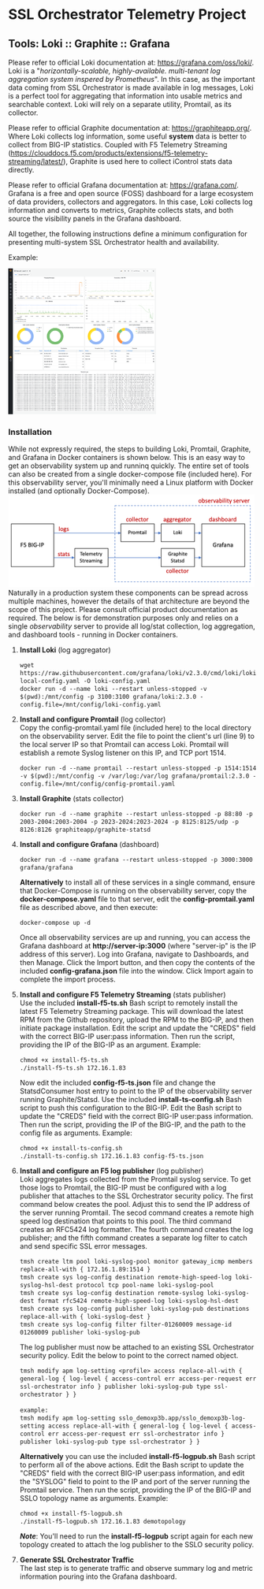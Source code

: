 # SSL Orchestrator Telemetry Project
## Tools: Loki :: Graphite :: Grafana

Please refer to official Loki documentation at: https://grafana.com/oss/loki/. Loki is a "*horizontally-scalable, highly-available. multi-tenant log aggregation system inspered by Prometheus*". In this case, as the important data coming from SSL Orchestrator is made available in log messages, Loki is a perfect tool for aggregating that information into usable metrics and searchable context. Loki will rely on a separate utility, Promtail, as its collector.

Please refer to official Graphite documentation at: https://graphiteapp.org/. Where Loki collects log information, some useful **system** data is better to collect from BIG-IP statistics. Coupled with F5 Telemetry Streaming (https://clouddocs.f5.com/products/extensions/f5-telemetry-streaming/latest/), Graphite is used here to collect iControl stats data directly.

Please refer to official Grafana documentation at: https://grafana.com/. Grafana is a free and open source (FOSS) dashboard for a large ecosystem of data providers, collectors and aggregators. In this case, Loki collects log information and converts to metrics, Graphite collects stats, and both source the visibility panels in the Grafana dashboard. 

All together, the following instructions define a minimum configuration for presenting multi-system SSL Orchestrator health and availability.

Example:

<img src="../../images/loki-graphite-grafana-sample.png" width="300">


### Installation
While not expressly required, the steps to building Loki, Promtail, Graphite, and Grafana in Docker containers is shown below. This is an easy way to get an observability system up and runninq quickly. The entire set of tools can also be created from a single docker-compose file (included here). For this observability server, you'll minimally need a Linux platform with Docker installed (and optionally Docker-Compose). 
<img src="../../images/loki-graphite-grafana-layout.png" width="500">
Naturally in a production system these components can be spread across multiple machines, however the details of that architecture are beyond the scope of this project. Please consult official product documentation as required. The below is for demonstration purposes only and relies on a single *observability* server to provide all log/stat collection, log aggregation, and dashboard tools - running in Docker containers.


1. **Install Loki** (log aggregator)<br />
    ```
    wget https://raw.githubusercontent.com/grafana/loki/v2.3.0/cmd/loki/loki-local-config.yaml -O loki-config.yaml
    docker run -d --name loki --restart unless-stopped -v $(pwd):/mnt/config -p 3100:3100 grafana/loki:2.3.0 -config.file=/mnt/config/loki-config.yaml
    ```

2. **Install and configure Promtail** (log collector)<br />
Copy the config-promtail.yaml file (included here) to the local directory on the observability server. Edit the file to point the client's url (line 9) to the local server IP so that Promtail can access Loki. Promtail will establish a remote Syslog listener on this IP, and TCP port 1514.
    ```
    docker run -d --name promtail --restart unless-stopped -p 1514:1514 -v $(pwd):/mnt/config -v /var/log:/var/log grafana/promtail:2.3.0 -config.file=/mnt/config/config-promtail.yaml
    ```

1. **Install Graphite** (stats collector)<br />
    ```
    docker run -d --name graphite --restart unless-stopped -p 88:80 -p 2003-2004:2003-2004 -p 2023-2024:2023-2024 -p 8125:8125/udp -p 8126:8126 graphiteapp/graphite-statsd
    ```

2. **Install and configure Grafana** (dashboard)<br />
    ```
    docker run -d --name grafana --restart unless-stopped -p 3000:3000 grafana/grafana
    ```

    **Alternatively** to install all of these services in a single command, ensure that Docker-Compose is running on the observability server, copy the **docker-compose.yaml** file to that server, edit the **config-promtail.yaml** file as described above, and then execute:
    ```
    docker-compose up -d
    ```

    Once all observability services are up and running, you can access the Grafana dashboard at **http://server-ip:3000** (where "server-ip" is the IP address of this server). Log into Grafana, navigate to Dashboards, and then Manage. Click the Import button, and then copy the contents of the included **config-grafana.json** file into the window. Click Import again to complete the import process.


3. **Install and configure F5 Telemetry Streaming** (stats publisher)<br />
Use the included **install-f5-ts.sh** Bash script to remotely install the latest F5 Telemetry Streaming package. This will download the latest RPM from the Github repository, upload the RPM to the BIG-IP, and then initiate package installation. Edit the script and update the "CREDS" field with the correct BIG-IP user:pass information. Then run the script, providing the IP of the BIG-IP as an argument. Example:
    ```
    chmod +x install-f5-ts.sh
    ./install-f5-ts.sh 172.16.1.83
    ```

    Now edit the included **config-f5-ts.json** file and change the StatsdConsumer host entry to point to the IP of the observability server running Graphite/Statsd. Use the included **install-ts-config.sh** Bash script to push this configuration to the BIG-IP. Edit the Bash script to update the "CREDS" field with the correct BIG-IP user:pass information. Then run the script, providing the IP of the BIG-IP, and the path to the config file as arguments. Example:
    ```
    chmod +x install-ts-config.sh
    ./install-ts-config.sh 172.16.1.83 config-f5-ts.json
    ```


6. **Install and configure an F5 log publisher** (log publisher)<br />
Loki aggregates logs collected from the Promtail syslog service. To get those logs to Promtail, the BIG-IP must be configured with a log publisher that attaches to the SSL Orchestrator security policy. The first command below creates the pool. Adjust this to send the IP address of the server running Promtail. The secod command creates a remote high speed log destination that points to this pool. The third command creates an RFC5424 log formatter. The fourth command creates the log publisher; and the fifth command creates a separate log filter to catch and send specific SSL error messages.
    ```
    tmsh create ltm pool loki-syslog-pool monitor gateway_icmp members replace-all-with { 172.16.1.89:1514 }
    tmsh create sys log-config destination remote-high-speed-log loki-syslog-hsl-dest protocol tcp pool-name loki-syslog-pool
    tmsh create sys log-config destination remote-syslog loki-syslog-dest format rfc5424 remote-high-speed-log loki-syslog-hsl-dest
    tmsh create sys log-config publisher loki-syslog-pub destinations replace-all-with { loki-syslog-dest }
    tmsh create sys log-config filter filter-01260009 message-id 01260009 publisher loki-syslog-pub
    ```

    The log publisher must now be attached to an existing SSL Orchestrator security policy. Edit the below to point to the correct named object.
    ```
    tmsh modify apm log-setting <profile> access replace-all-with { general-log { log-level { access-control err access-per-request err ssl-orchestrator info } publisher loki-syslog-pub type ssl-orchestrator } }

    example:
    tmsh modify apm log-setting sslo_demoxp3b.app/sslo_demoxp3b-log-setting access replace-all-with { general-log { log-level { access-control err access-per-request err ssl-orchestrator info } publisher loki-syslog-pub type ssl-orchestrator } }
    ```

    **Alternatively** you can use the included **install-f5-logpub.sh** Bash script to perform all of the above actions. Edit the Bash script to update the "CREDS" field with the correct BIG-IP user:pass information, and edit the "SYSLOG" field to point to the IP and port of the server running the Promtail service. Then run the script, providing the IP of the BIG-IP and SSLO topology name as arguments. Example:
    ```
    chmod +x install-f5-logpub.sh
    ./install-f5-logpub.sh 172.16.1.83 demotopology
    ```

    ***Note***: You'll need to run the **install-f5-logpub** script again for each new topology created to attach the log publisher to the SSLO security policy. 
    <br />

7. **Generate SSL Orchestrator Traffic**<br />
The last step is to generate traffic and observe summary log and metric information pouring into the Grafana dashboard.